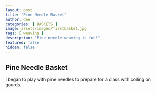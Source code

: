 ```yaml
---
layout: post
title: "Pine Needle Basket"
author: dee
categories: [ BASKETS ]
image: assets/images/firstbasket.jpg
tags: [ weaving ]
description: "Pine needle weaving is fun!"
featured: false
hidden: false
---
```


## Pine Needle Basket

I began to play with pine needles to prepare for a class with coiling on gourds.
